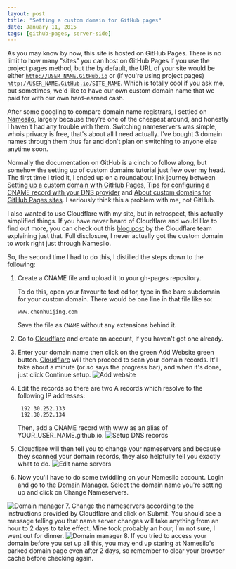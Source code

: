 ```yaml
---
layout: post
title: "Setting a custom domain for GitHub pages"
date: January 11, 2015
tags: [github-pages, server-side]
---
```

As you may know by now, this site is hosted on GitHub Pages. There is no limit to how many "sites" you can host on GitHub Pages if you use the project pages method, but the by default, the URL of your site would be either <code class="language-bash">http://USER_NAME.GitHub.io</code> or (if you're using project pages) <code class="language-bash">http://USER_NAME.GitHub.io/SITE_NAME</code>. Which is totally cool if you ask me, but sometimes, we'd like to have our own custom domain name that we paid for with our own hard-earned cash.

After some googling to compare domain name registrars, I settled on [Namesilo](https://www.namesilo.com/), largely because they're one of the cheapest around, and honestly I haven't had any trouble with them. Switching nameservers was simple, whois privacy is free, that's about all I need actually. I've bought 3 domain names through them thus far and don't plan on switching to anyone else anytime soon.

Normally the documentation on GitHub is a cinch to follow along, but somehow the setting up of custom domains tutorial just flew over my head. The first time I tried it, I ended up on a roundabout link journey between [Setting up a custom domain with GitHub Pages](https://help.github.com/articles/setting-up-a-custom-domain-with-github-pages/), [Tips for configuring a CNAME record with your DNS provider](https://help.github.com/articles/tips-for-configuring-a-cname-record-with-your-dns-provider/) and [About custom domains for GitHub Pages sites](https://help.github.com/articles/about-custom-domains-for-github-pages-sites/). I seriously think this a problem with me, not GitHub.

I also wanted to use Cloudflare with my site, but in retrospect, this actually simplified things. If you have never heard of Cloudflare and would like to find out more, you can check out this [blog post](https://blog.cloudflare.com/what-is-cloudflare/) by the Cloudflare team explaining just that. Full disclosure, I never actually got the custom domain to work right just through Namesilo.

So, the second time I had to do this, I distilled the steps down to the following:

1. Create a CNAME file and upload it to your gh-pages repository. 

     To do this, open your favourite text editor, type in the bare subdomain for your custom domain. There would be one line in that file like so:
    <pre><code class="language-markup">www.chenhuijing.com</code></pre>

    Save the file as <code class="language-bash">CNAME</code> without any extensions behind it.

2. Go to [Cloudflare](https://www.cloudflare.com/) and create an account, if you haven't got one already.
3. Enter your domain name then click on the green Add Website green button. [Cloudflare](https://www.cloudflare.com/) will then proceed to scan your domain records. It'll take about a minute (or so says the progress bar), and when it's done, just click Continue setup. <img src="{{ site.url }}/images/posts/cloudflare-1.jpg" alt="Add website"/>
4. Edit the records so there are two A records which resolve to the following IP addresses:

        192.30.252.133
        192.30.252.134

    Then, add a CNAME record with www as an alias of YOUR_USER_NAME.github.io.
    <img src="{{ site.url }}/images/posts/cloudflare-2.jpg" alt="Setup DNS records"/>
5. Cloudflare will then tell you to change your nameservers and because they scanned your domain records, they also helpfully tell you exactly what to do. <img src="{{ site.url }}/images/posts/cloudflare-3.jpg" alt="Edit name servers"/>
6. Now you'll have to do some twiddling on your Namesilo account. Login and go to the [Domain Manager](https://www.namesilo.com/account_domains.php). Select the domain name you're setting up and click on Change Nameservers.
<img src="{{ site.url }}/images/posts/name-servers.jpg" alt="Domain manager"/>
7. Change the nameservers according to the instructions provided by Cloudflare and click on Submit. You should see a message telling you that name server changes will take anything from an hour to 2 days to take effect. Mine took probably an hour, I'm not sure, I went out for dinner. <img src="{{ site.url }}/images/posts/name-servers-2.jpg" alt="Domain manager"/>
8. If you tried to access your domain before you set up all this, you may end up staring at Namesilo's parked domain page even after 2 days, so remember to clear your browser cache before checking again.
